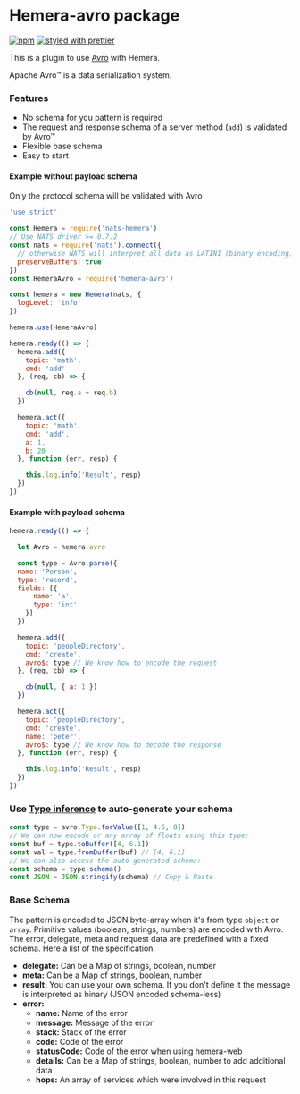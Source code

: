 # Hemera-avro package

[![npm](https://img.shields.io/npm/v/hemera-avro.svg?maxAge=3600)](https://www.npmjs.com/package/hemera-avro)
[![styled with prettier](https://img.shields.io/badge/styled_with-prettier-ff69b4.svg)](#badge)

This is a plugin to use [Avro](https://avro.apache.org) with Hemera.

Apache Avro™ is a data serialization system.

### Features

- No schema for you pattern is required
- The request and response schema of a server method (`add`) is validated by Avro™
- Flexible base schema
- Easy to start

#### Example without payload schema

Only the protocol schema will be validated with Avro

```js
'use strict'

const Hemera = require('nats-hemera')
// Use NATS driver >= 0.7.2
const nats = require('nats').connect({ 
  // otherwise NATS will interpret all data as LATIN1 (binary encoding)
  preserveBuffers: true
})
const HemeraAvro = require('hemera-avro')

const hemera = new Hemera(nats, {
  logLevel: 'info'
})

hemera.use(HemeraAvro)

hemera.ready(() => {
  hemera.add({
    topic: 'math',
    cmd: 'add'
  }, (req, cb) => {

    cb(null, req.a + req.b)
  })

  hemera.act({
    topic: 'math',
    cmd: 'add',
    a: 1,
    b: 20
  }, function (err, resp) {

    this.log.info('Result', resp)
  })
})

```

#### Example with payload schema

```js
hemera.ready(() => {

  let Avro = hemera.avro

  const type = Avro.parse({
  name: 'Person',
  type: 'record',
  fields: [{
      name: 'a',
      type: 'int'
    }]
  })

  hemera.add({
    topic: 'peopleDirectory',
    cmd: 'create',
    avro$: type // We know how to encode the request
  }, (req, cb) => {

    cb(null, { a: 1 })
  })

  hemera.act({
    topic: 'peopleDirectory',
    cmd: 'create',
    name: 'peter',
    avro$: type // We know how to decode the response
  }, function (err, resp) {

    this.log.info('Result', resp)
  })
})
```

### Use [Type inference](https://github.com/mtth/avsc/wiki/Advanced-usage#type-inference) to auto-generate your schema

```js
const type = avro.Type.forValue([1, 4.5, 8])
// We can now encode or any array of floats using this type:
const buf = type.toBuffer([4, 6.1])
const val = type.fromBuffer(buf) // [4, 6.1]
// We can also access the auto-generated schema:
const schema = type.schema()
const JSON = JSON.stringify(schema) // Copy & Paste
```

### Base Schema

The pattern is encoded to JSON byte-array when it's from type `object` or `array`. Primitive values (boolean, strings, numbers) are encoded with Avro.
The error, delegate, meta and request data are predefined with a fixed schema. Here a list of the specification.

- **delegate:** Can be a Map of strings, boolean, number
- **meta:** Can be a Map of strings, boolean, number
- **result:** You can use your own schema. If you don't define it the message is interpreted as binary (JSON encoded schema-less)
- **error:**
  - **name:** Name of the error
  - **message:** Message of the error
  - **stack:** Stack of the error
  - **code:** Code of the error
  - **statusCode:** Code of the error when using hemera-web
  - **details:** Can be a Map of strings, boolean, number to add additional data
  - **hops:** An array of services which were involved in this request
